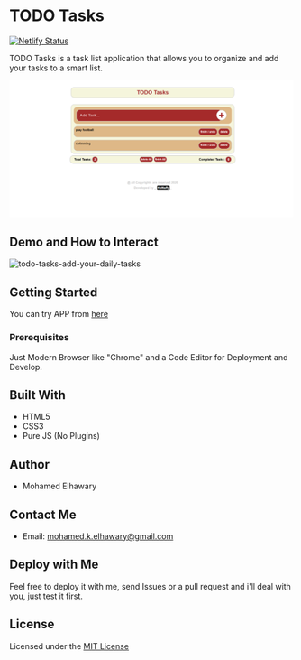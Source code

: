 # TODO Tasks  
[![Netlify Status](https://api.netlify.com/api/v1/badges/4912510c-1195-4cb3-979d-2bfb51297e3d/deploy-status)](https://app.netlify.com/sites/todotasks14/deploys)  

TODO Tasks is a task list application that allows you to organize and add your tasks to a smart list.


![Screenshot](preview.png)

## Demo and How to Interact  

![todo-tasks-add-your-daily-tasks](https://user-images.githubusercontent.com/69651552/93807226-9ec96680-fc4a-11ea-939d-98a648517a6b.gif)  
 

## Getting Started

You can try APP from [here](https://mohamed-elhawary.github.io/todo-tasks/)

### Prerequisites

Just Modern Browser like "Chrome" and a Code Editor for Deployment and Develop.

## Built With

* HTML5
* CSS3
* Pure JS (No Plugins)


## Author

* Mohamed Elhawary  

## Contact Me  

* Email: mohamed.k.elhawary@gmail.com

## Deploy with Me

Feel free to deploy it with me, send Issues or a pull request and i'll deal with you, just test it first.

## License

Licensed under the [MIT License](LICENSE)


